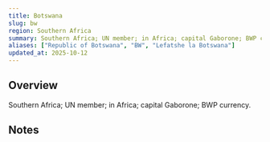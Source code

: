 ```yaml
---
title: Botswana
slug: bw
region: Southern Africa
summary: Southern Africa; UN member; in Africa; capital Gaborone; BWP currency.
aliases: ["Republic of Botswana", "BW", "Lefatshe la Botswana"]
updated_at: 2025-10-12
---
```


## Overview

Southern Africa; UN member; in Africa; capital Gaborone; BWP currency.

## Notes

<!-- Add your first note below -->
